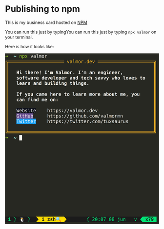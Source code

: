 # Publishing to npm

This is my business card hosted on [NPM](https://www.npmjs.com/package/valmor)

You can run this just by typingYou can run this just by typing `npx valmor` on your terminal.

Here is how it looks like:

![Command result preview](./preview.png "a title")
